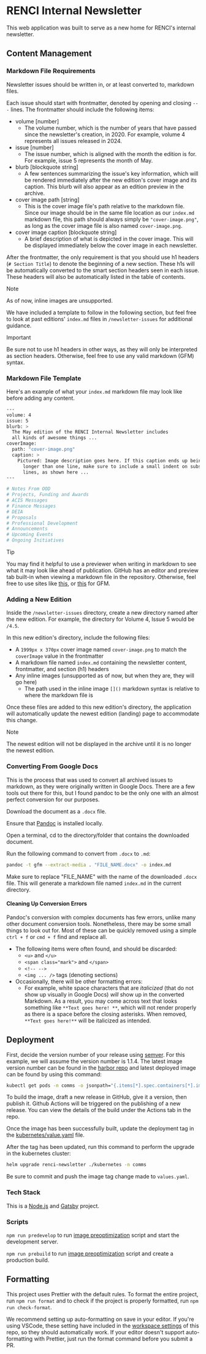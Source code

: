 # RENCI Internal Newsletter

This web application was built to serve as a new home for RENCI's internal newsletter.

## Content Management

### Markdown File Requirements

Newsletter issues should be written in, or at least converted to, markdown files.

Each issue should start with frontmatter, denoted by opening and closing `---` lines. The frontmatter should include the following items:

- volume [number]
  - The volume number, which is the number of years that have passed since the newsletter's creation, in 2020. For example, volume 4 represents all issues released in 2024.
- issue [number]
  - The issue number, which is aligned with the month the edition is for. For example, issue 5 represents the month of May.
- blurb [blockquote string]
  - A few sentences summarizing the issue's key information, which will be rendered immediately after the new edition's cover image and its caption. This blurb will also appear as an edition preview in the archive.
- cover image path [string]
  - This is the cover image file's path relative to the markdown file. Since our image should be in the same file location as our `index.md` markdown file, this path should always simply be `"cover-image.png"`, as long as the cover image file is also named `cover-image.png`.
- cover image caption [blockquote string]
  - A brief description of what is depicted in the cover image. This will be displayed immediately below the cover image in each newsletter.

After the frontmatter, the only requirement is that you should use h1 headers (`# Section Title`) to denote the beginning of a new section. These h1s will be automatically converted to the smart section headers seen in each issue. These headers will also be automatically listed in the table of contents.

> [!NOTE]
> As of now, inline images are unsupported.

We have included a template to follow in the following section, but feel free to look at past editions' `index.md` files in `/newsletter-issues` for additional guidance.

> [!IMPORTANT]
> Be sure not to use h1 headers in other ways, as they will only be interpreted as section headers.
> Otherwise, feel free to use any valid markdown (GFM) syntax.

### Markdown File Template

Here's an example of what your `index.md` markdown file may look like before adding any content.

```bash
---
volume: 4
issue: 5
blurb: >
  The May edition of the RENCI Internal Newsletter includes
  all kinds of awesome things ...
coverImage:
  path: "cover-image.png"
  caption: >
    Pictured: Image description goes here. If this caption ends up being
      longer than one line, make sure to include a small indent on subsequent
      lines, as shown here ...
---

# Notes From OOD
# Projects, Funding and Awards
# ACIS Messages
# Finance Messages
# DEIA
# Proposals
# Professional Development
# Announcements
# Upcoming Events
# Ongoing Initiatives
```

> [!TIP]
> You may find it helpful to use a previewer when writing in markdown to see what it may look like
> ahead of publication. GitHub has an editor and preview tab built-in when viewing a markdown file in
> the repository. Otherwise, feel free to use sites like [this](https://markdownlivepreview.com/),
> or [this](https://loilo.github.io/gfm-preview/) for GFM.

### Adding a New Edition

Inside the `/newsletter-issues` directory, create a new directory named after the new edition. For example, the directory for Volume 4, Issue 5 would be `/4.5`.

In this new edition's directory, include the following files:

- A `1999px x 370px` cover image named `cover-image.png` to match the `coverImage` value in the frontmatter
- A markdown file named `index.md` containing the newsletter content, frontmatter, and section (h1) headers
- Any inline images (unsupported as of now, but when they are, they will go here)
  - The path used in the inline image `[]()` markdown syntax is relative to where the markdown file is

Once these files are added to this new edition's directory, the application will automatically update the newest edition (landing) page to accommodate this change.

> [!NOTE]
> The newest edition will not be displayed in the archive until it is no longer the newest edition.

### Converting From Google Docs

This is the process that was used to convert all archived issues to markdown, as they were originally written in Google Docs. There are a few tools out there for this, but I found pandoc to be the only one with an almost perfect conversion for our purposes.

Download the document as a `.docx` file.

Ensure that [Pandoc](https://www.pandoc.org/installing.html) is installed locally.

Open a terminal, cd to the directory/folder that contains the downloaded document.

Run the following command to convert from `.docx` to `.md`:

```bash
pandoc -t gfm --extract-media . "FILE_NAME.docx" -o index.md
```

Make sure to replace "FILE_NAME" with the name of the downloaded `.docx` file. This will generate a markdown file named `index.md` in the current directory.

#### Cleaning Up Conversion Errors

Pandoc's conversion with complex documents has few errors, unlike many other document conversion tools. Nonetheless, there may be some small things to look out for. Most of these can be quickly removed using a simple `ctrl + f` or `cmd + f` find and replace all.

- The following items were often found, and should be discarded:
  - `<u>` and `</u>`
  - `<span class="mark">` and `</span>`
  - `<!-- -->`
  - `<img ... />` tags (denoting sections)
- Occasionally, there will be other formatting errors:
  - For example, white space characters that are _italicized_ (that do not show up visually in Google Docs) _will_ show up in the converted Markdown. As a result, you may come across text that looks something like `**Text goes here! **`, which will not render properly as there is a space before the closing asterisks. When removed, `**Text goes here!**` will be italicized as intended.

## Deployment

First, decide the version number of your release using [semver](https://semver.org/). For this example, we will assume the version number is 1.1.4. The latest image version number can be found in the [harbor repo](https://containers.renci.org/harbor/projects/34/repositories/newsletter-temp/artifacts-tab) and latest deployed image can be found by using this command:

```bash
kubectl get pods -n comms -o jsonpath="{.items[*].spec.containers[*].image}" -l app.kubernetes.io/name=renci-dot-org-newsletter-temp
```

To build the image, draft a new release in GitHub, give it a version, then publish it. Github Actions will be triggered on the publishing of a new release. You can view the details of the build under the Actions tab in the repo.

Once the image has been successfully built, update the deployment tag in the [kubernetes/value.yaml](https://github.com/RENCI/renci-newsletter/blob/main/kubernetes/values.yaml) file.

After the tag has been updated, run this command to perform the upgrade in the kubernetes cluster:

```bash
helm upgrade renci-newsletter ./kubernetes -n comms
```

Be sure to commit and push the image tag change made to `values.yaml`.

### Tech Stack

This is a [Node.js](https://nodejs.org/en) and [Gatsby](https://www.gatsbyjs.com/) project.

### Scripts

`npm run predevelop` to run [image preoptimization](https://www.gatsbyjs.com/docs/preoptimizing-images/) script and start the development server.

`npm run prebuild` to run [image preoptimization](https://www.gatsbyjs.com/docs/preoptimizing-images/) script and create a production build.

## Formatting

This project uses Prettier with the default rules. To format the entire project, run `npm run format` and to check if the project is properly formatted, run `npm run check-format`.

We recommend setting up auto-formatting on save in your editor. If you're using VSCode, these setting have included in the [workspace settings](./.vscode/settings.json) of this repo, so they should automatically work. If your editor doesn't support auto-formatting with Prettier, just run the format command before you submit a PR.

